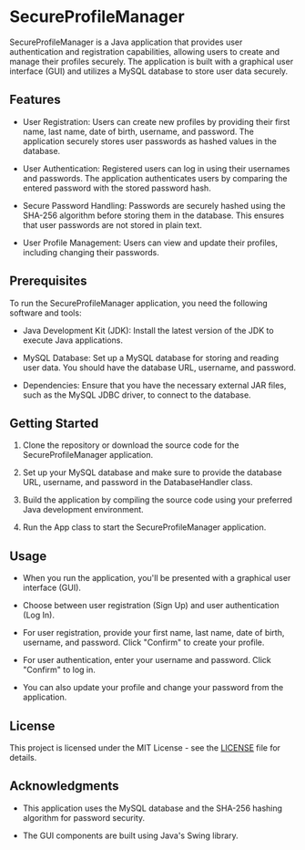 # SecureProfileManager
SecureProfileManager is a Java application that provides user authentication and registration capabilities, allowing users to create and manage their profiles securely. The application is built with a graphical user interface (GUI) and utilizes a MySQL database to store user data securely.

## Features

- User Registration: Users can create new profiles by providing their first name, last name, date of birth, username, and password. The application securely stores user passwords as hashed values in the database.

- User Authentication: Registered users can log in using their usernames and passwords. The application authenticates users by comparing the entered password with the stored password hash.

- Secure Password Handling: Passwords are securely hashed using the SHA-256 algorithm before storing them in the database. This ensures that user passwords are not stored in plain text.

- User Profile Management: Users can view and update their profiles, including changing their passwords.

## Prerequisites

To run the SecureProfileManager application, you need the following software and tools:

- Java Development Kit (JDK): Install the latest version of the JDK to execute Java applications.

- MySQL Database: Set up a MySQL database for storing and reading user data. You should have the database URL, username, and password.

- Dependencies: Ensure that you have the necessary external JAR files, such as the MySQL JDBC driver, to connect to the database.

## Getting Started

1. Clone the repository or download the source code for the SecureProfileManager application.

2. Set up your MySQL database and make sure to provide the database URL, username, and password in the DatabaseHandler class.

3. Build the application by compiling the source code using your preferred Java development environment.

4. Run the App class to start the SecureProfileManager application.

## Usage

- When you run the application, you'll be presented with a graphical user interface (GUI).

- Choose between user registration (Sign Up) and user authentication (Log In).

- For user registration, provide your first name, last name, date of birth, username, and password. Click "Confirm" to create your profile.

- For user authentication, enter your username and password. Click "Confirm" to log in.

- You can also update your profile and change your password from the application.

## License

This project is licensed under the MIT License - see the [LICENSE](LICENSE) file for details.

## Acknowledgments

- This application uses the MySQL database and the SHA-256 hashing algorithm for password security.

- The GUI components are built using Java's Swing library.
